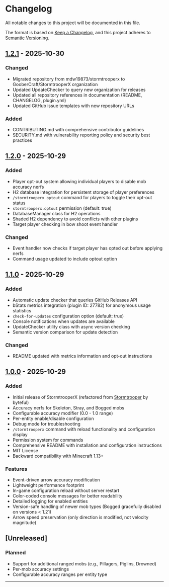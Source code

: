 # Changelog

All notable changes to this project will be documented in this file.

The format is based on [Keep a Changelog](https://keepachangelog.com/en/1.0.0/),
and this project adheres to [Semantic Versioning](https://semver.org/spec/v2.0.0.html).

## [1.2.1] - 2025-10-30

### Changed
- Migrated repository from mdw19873/stormtrooperx to GooberCraft/StormtrooperX organization
- Updated UpdateChecker to query new organization for releases
- Updated all repository references in documentation (README, CHANGELOG, plugin.yml)
- Updated GitHub issue templates with new repository URLs

### Added
- CONTRIBUTING.md with comprehensive contributor guidelines
- SECURITY.md with vulnerability reporting policy and security best practices

## [1.2.0] - 2025-10-29

### Added
- Player opt-out system allowing individual players to disable mob accuracy nerfs
- H2 database integration for persistent storage of player preferences
- `/stormtrooperx optout` command for players to toggle their opt-out status
- `stormtrooperx.optout` permission (default: true)
- DatabaseManager class for H2 operations
- Shaded H2 dependency to avoid conflicts with other plugins
- Target player checking in bow shoot event handler

### Changed
- Event handler now checks if target player has opted out before applying nerfs
- Command usage updated to include optout option

## [1.1.0] - 2025-10-29

### Added
- Automatic update checker that queries GitHub Releases API
- bStats metrics integration (plugin ID: 27782) for anonymous usage statistics
- `check-for-updates` configuration option (default: true)
- Console notifications when updates are available
- UpdateChecker utility class with async version checking
- Semantic version comparison for update detection

### Changed
- README updated with metrics information and opt-out instructions

## [1.0.0] - 2025-10-29

### Added
- Initial release of StormtrooperX (refactored from [Stormtrooper](https://github.com/byteful/Stormtrooper) by byteful)
- Accuracy nerfs for Skeleton, Stray, and Bogged mobs
- Configurable accuracy modifier (0.0 - 1.0 range)
- Per-entity enable/disable configuration
- Debug mode for troubleshooting
- `/stormtrooperx` command with reload functionality and configuration display
- Permission system for commands
- Comprehensive README with installation and configuration instructions
- MIT License
- Backward compatibility with Minecraft 1.13+

### Features
- Event-driven arrow accuracy modification
- Lightweight performance footprint
- In-game configuration reload without server restart
- Color-coded console messages for better readability
- Detailed logging for enabled entities
- Version-safe handling of newer mob types (Bogged gracefully disabled on versions < 1.21)
- Arrow speed preservation (only direction is modified, not velocity magnitude)

## [Unreleased]

### Planned
- Support for additional ranged mobs (e.g., Pillagers, Piglins, Drowned)
- Per-mob accuracy settings
- Configurable accuracy ranges per entity type

---

[1.2.1]: https://github.com/GooberCraft/StormtrooperX/releases/tag/v1.2.1
[1.2.0]: https://github.com/GooberCraft/StormtrooperX/releases/tag/v1.2.0
[1.1.0]: https://github.com/GooberCraft/StormtrooperX/releases/tag/v1.1.0
[1.0.0]: https://github.com/GooberCraft/StormtrooperX/releases/tag/v1.0.0
